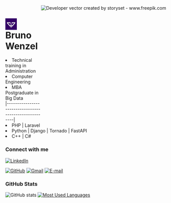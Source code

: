 
<img align="right" alt="Developer vector created by storyset - www.freepik.com" height="380" src="https://user-images.githubusercontent.com/97471199/230774187-e482399b-492c-4c17-a831-0314bf90526e.png">

<h1>
    <a href="https://brunowenzel07.github.io/">
     <img align="center" alt="Logo BW7 TECH" width="36px" src="https://raw.githubusercontent.com/brunowenzel07/brunowenzel07.github.io/main/Logo400x400.png"></a>
    <span>Bruno Wenzel</span>
</h1>

<p align="justify">
    <li>Technical training in Administration</li>
    <li>Computer Engineering</li>
    <li>MBA Postgraduate in Big Data</li>
    |------------------------------------------------------|
    <li>PHP | Laravel</li>
    <li>Python | Django | Tornado | FastAPI</li>
    <li>C++ | C#</li>
</p>
<!--
[![Preview](https://img.shields.io/badge/Portfolio-000?style=for-the-badge&logo=github&logoColor=FF00F6)](https://brunowenzel07.github.io/)
[![GitHub Page](https://img.shields.io/badge/brunowenzel07.github.io-67136f?style=for-the-badge)](https://brunowenzel07.github.io/)
-->

### Connect with me

[![LinkedIn](https://img.shields.io/badge/-LinkedIn-000?style=for-the-badge&logo=linkedin&logoColor=FF00F6&color:FFF)](https://www.linkedin.com/in/brunowenzel07/)
<!--[![WhatsApp](https://img.shields.io/badge/WhatsApp-25D366?logo=whatsapp&logoColor=fff&style=for-the-badge)](https://wa.me/)-->
[![GitHub](https://img.shields.io/badge/GitHub-100000?style=for-the-badge&logo=github&logoColor=white&color=purple)](https://github.com/brunowenzel07)
[![Gmail](https://img.shields.io/badge/Gmail-333333?style=for-the-badge&logo=gmail&logoColor=red&color=black)](mailto:bw7.tech@gmail.com)
[![E-mail](https://img.shields.io/badge/-Email-000?style=for-the-badge&logo=microsoft-outlook&logoColor=007BFF)](mailto:bruno.wenzel@hotmail.com)


### GitHub Stats

![GitHub stats](https://github-readme-stats-git-masterrstaa-rickstaa.vercel.app/api?username=brunowenzel07&hide_title=true&show_icons=true&include_all_commits=false&count_private=true&line_height=25&hide=issues&bg_color=000&title_color=FF00F6&text_color=FFF&border_radius=3&border_color=36123c&icon_color=FF00F6&theme=jolly)
[![Most Used Languages](https://github-readme-stats-git-masterrstaa-rickstaa.vercel.app/api/top-langs/?username=brunowenzel07&line_height=10&card_width=290&layout=compact&hide_title=false&count_private=true&langs_count=5&show_icons=true&title_color=FF00F6&hide=html,css,scss&bg_color=000&text_color=8B8B8B&border_radius=3&border_color=561760&count_private=true)](https://github.com/elidianaandrade/github-readme-stats)

